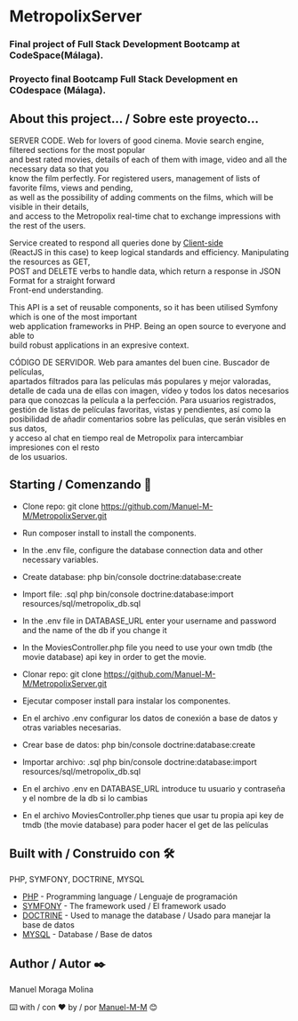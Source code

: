 # MetropolixServer


### Final project of Full Stack Development Bootcamp at CodeSpace(Málaga).  
### Proyecto final Bootcamp Full Stack Development en COdespace (Málaga).

## About this project... / Sobre este proyecto...


SERVER CODE. Web for lovers of good cinema. Movie search engine, filtered sections for the most popular  
and best rated movies, details of each of them with image, video and all the necessary data so that you  
know the film perfectly. For registered users, management of lists of favorite films, views and pending,  
as well as the possibility of adding comments on the films, which will be visible in their details,  
and access to the Metropolix real-time chat to exchange impressions with the rest of the users.  

Service created to respond all queries done by [Client-side](https://en.wikipedia.org/wiki/Client-side#:~:text=Client%2Dside%20refers%20to%20operations,relationship%20in%20a%20computer%20network.)  
(ReactJS in this case) to keep logical standards and efficiency. Manipulating the resources as GET,  
POST and DELETE verbs to handle data, which return a response in JSON Format for a straight forward  
Front-end understanding.

This API is a set of reusable components, so it has been utilised Symfony which is one of the most important  
web application frameworks in PHP. Being an open source to everyone and able to  
build robust applications in an expresive context.


CÓDIGO DE SERVIDOR. Web para amantes del buen cine. Buscador de películas,  
apartados filtrados para las películas más populares y mejor valoradas,  
detalle de cada una de ellas con imagen, vídeo y todos los datos necesarios  
para que conozcas la película a la perfección. Para usuarios registrados,  
gestión de listas de películas favoritas, vistas y pendientes, así como la  
posibilidad de añadir comentarios sobre las películas, que serán visibles en sus datos,  
y acceso al chat en tiempo real de Metropolix para intercambiar impresiones con el resto  
de los usuarios. 

## Starting / Comenzando 🚀


* Clone repo: git clone https://github.com/Manuel-M-M/MetropolixServer.git  
* Run composer install to install the components. 
* In the .env file, configure the database connection data and other necessary variables.  
* Create database: php bin/console doctrine:database:create 
* Import file: .sql php bin/console doctrine:database:import resources/sql/metropolix_db.sql
* In the .env file in DATABASE_URL enter your username and password and the name of the db if you change it
* In the MoviesController.php file you need to use your own tmdb (the movie database) api key in order to get the movie.


* Clonar repo: git clone https://github.com/Manuel-M-M/MetropolixServer.git  
* Ejecutar composer install para instalar los componentes.  
* En el archivo .env configurar los datos de conexión a base de datos y otras variables necesarias.  
* Crear base de datos: php bin/console doctrine:database:create 
* Importar archivo: .sql php bin/console doctrine:database:import resources/sql/metropolix_db.sql
* En el archivo .env en DATABASE_URL introduce tu usuario y contraseña y el nombre de la db si lo cambias
* En el archivo MoviesController.php tienes que usar tu propia api key de tmdb (the movie database) para poder hacer el get de las películas

## Built with / Construido con 🛠️

PHP, SYMFONY, DOCTRINE, MYSQL

- [PHP](https://www.php.net/) - Programming language / Lenguaje de programación 
- [SYMFONY](https://symfony.com/) - The framework used / El framework usado
- [DOCTRINE](https://www.doctrine-project.org/) - Used to manage the database / Usado para manejar la base de datos
- [MYSQL](https://www.mysql.com/) - Database / Base de datos

## Author / Autor ✒️

 Manuel Moraga Molina

⌨️ with / con ❤️ by / por [Manuel-M-M](https://github.com/Manuel-M-M) 😊

